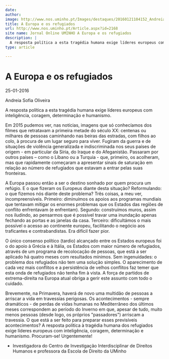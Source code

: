 ```yaml
---
date: 
author: 
image: http://www.nos.uminho.pt/Images/destaques/20160121104152_AndreiaSofiaOliveira.jpg
title: A Europa e os refugiados
url: http://www.nos.uminho.pt/Article.aspx?id=2168
site name: Jornal Online UMINHO A Europa e os refugiados
description: |
  A resposta política a esta tragédia humana exige líderes europeus com inteligência, coragem, determinação e humanismo.
type: article

---
```

# A Europa e os refugiados


25-01-2016

Andreia Sofia Oliveira

A resposta política a esta tragédia humana exige líderes europeus com inteligência, coragem, determinação e humanismo.

Em 2015 pudemos ver, nas notícias, imagens que só conhecíamos dos filmes que retratavam a primeira metade do século XX: centenas ou milhares de pessoas caminhando nas beiras das estradas, com filhos ao colo, à procura de um lugar seguro para viver. Fugiram da guerra e de situações de violência generalizada e indiscriminada nos seus países de origem - em particular da Síria, do Iraque e do Afeganistão. Passaram por outros países – como o Líbano ou a Turquia - que, primeiro, os acolheram, mas que rapidamente começaram a apresentar sinais de saturação em relação ao número de refugiados que estavam a entrar pelas suas fronteiras.

A Europa passou então a ser o destino sonhado por quem procura um refúgio. E o que fizeram os Europeus diante desta situação? Reformulando: o que fizemos nós diante deste problema? Três coisas, a meu ver, incompreensíveis. Primeiro: diminuímos os apoios aos programas mundiais que tentavam mitigar os enormes problemas que os Estados das regiões de conflito enfrentavam (e enfrentam). Segundo: construímos muros, assim nos iludindo, ao pensarmos que é possível travar uma inundação apenas fechando as portas e as janelas da casa. Terceiro: dificultámos o mais possível o acesso ao continente europeu, facilitando o negócio aos traficantes e contrabandistas. Era difícil fazer pior.

O único consenso político (tardio) alcançado entre os Estados europeus foi o do apoio à Grécia e à Itália, os Estados com maior número de refugiados, através de um programa de recolocação de pessoas, que está a ser aplicado há quatro meses com resultados mínimos. Sem ingenuidades: o problema dos refugiados não tem uma solução simples. O aparecimento de cada vez mais conflitos e a persistência de velhos conflitos faz temer que esta onda de refugiados não tenha fim à vista. A força de partidos de extrema-direita na Europa atual obriga a gerir este assunto com todo o cuidado.

Brevemente, na Primavera, haverá de novo uma multidão de pessoas a arriscar a vida em travessias perigosas. Os acontecimentos - sempre dramáticos - de perdas de vidas humanas no Mediterrâneo dos últimos meses correspondem ao período do Inverno em que, apesar de tudo, muito menos pessoas (desde logo, os próprios "passadores") arriscam a travessia. O que está a ser feito para preparar esses previsíveis acontecimentos? A resposta política à tragédia humana dos refugiados exige líderes europeus com inteligência, coragem, determinação e humanismo. Procuram-se! Urgentemente!

* Investigadora do Centro de Investigação Interdisciplinar de Direitos Humanos e professora da Escola de Direito da UMinho
